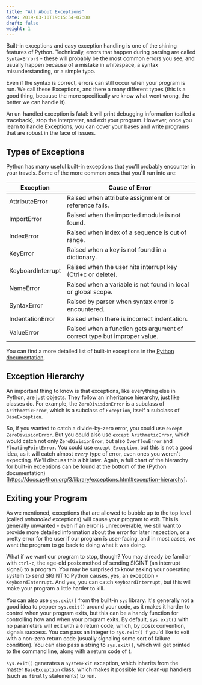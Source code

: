 ```yaml
---
title: "All About Exceptions"
date: 2019-03-10T19:15:54-07:00
draft: false
weight: 1
---
```


Built-in exceptions and easy exception handling is one of the shining features of Python. Technically, errors that happen during parsing are called `SyntaxError`s - these will probably be the most common errors you see, and usually happen because of a mistake in whitespace, a syntax misunderstanding, or a simple typo.

Even if the syntax is correct, errors can still occur when your program is run. We call these Exceptions, and there a many different types (this is a good thing, because the more specifically we know what went wrong, the better we can handle it).

An un-handled exception is fatal: it will print debugging information (called a traceback), stop the interpreter, and exit your program. However, once you learn to handle Exceptions, you can cover your bases and write programs that are robust in the face of issues.


## Types of Exceptions

Python has many useful built-in exceptions that you'll probably encounter in your travels. Some of the more common ones that you'll run into are:

|Exception|Cause of Error|
|---|---|
|AttributeError|Raised when attribute assignment or reference fails.|
|ImportError|Raised when the imported module is not found.|
|IndexError|Raised when index of a sequence is out of range.|
|KeyError|Raised when a key is not found in a dictionary.|
|KeyboardInterrupt|Raised when the user hits interrupt key (Ctrl+c or delete).|
|NameError|Raised when a variable is not found in local or global scope.|
|SyntaxError|Raised by parser when syntax error is encountered.|
|IndentationError|Raised when there is incorrect indentation.|
|ValueError|Raised when a function gets argument of correct type but improper value.|

You can find a more detailed list of built-in exceptions in the [Python documentation](https://docs.python.org/3/library/exceptions.html).

## Exception Hierarchy

An important thing to know is that exceptions, like everything else in Python, are just objects. They follow an inheritance hierarchy, just like classes do. For example, the `ZeroDivisionError` is a subclass of `ArithmeticError`, which is a subclass of `Exception`, itself a subclass of `BaseException`.

So, if you wanted to catch a divide-by-zero error, you could use `except ZeroDivisionError`. But you could also use `except ArithmeticError`, which would catch not only `ZeroDivisionEror`, but also `OverflowError` and `FloatingPointError`. You could use `except Exception`, but this is not a good idea, as it will catch almost *every* type of error, even ones you weren't expecting. We'll discuss this a bit later. Again, a full chart of the hierarchy for built-in exceptions can be found at the bottom of the (Python documentation)[https://docs.python.org/3/library/exceptions.html#exception-hierarchy].

## Exiting your Program

As we mentioned, exceptions that are allowed to bubble up to the top level (called *unhandled* exceptions) will cause your program to exit. This is generally unwanted - even if an error is unrecoverable, we still want to provide more detailed information about the error for later inspection, or a pretty error for the user if our program is user-facing, and in most cases, we want the program to go back to doing what it was doing.

What if we want our program to stop, though? You may already be familiar with `ctrl-c`, the age-old posix method of sending SIGINT (an interrupt signal) to a program. You may be surprised to know asking your operating system to send SIGINT to Python causes, yes, an exception - `KeyboardInterrupt`. And yes, you can catch `KeyboardInterrupt`, but this will make your program a little harder to kill.

You can also use `sys.exit()` from the built-in `sys` library. It's generally not a good idea to pepper `sys.exit()` around your code, as it makes it harder to control when your program exits, but this can be a handy function for controlling how and when your program exits. By default, `sys.exit()` with no parameters will exit with a `0` return code, which, by posix convention, signals success. You can pass an integer to `sys.exit()` if you'd like to exit with a non-zero return code (usually signaling some sort of failure condition). You can also pass a string to `sys.exit()`, which will get printed to the command line, along with a return code of `1`.

`sys.exit()` generates a `SystemExit` exception, which inherits from the master `BaseException` class, which makes it possible for clean-up handlers (such as `finally` statements) to run.
